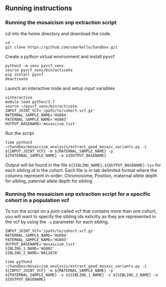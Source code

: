 ## Running instructions

### Running the mosaicism snp extraction script

cd into the home directory and download the code.
```
cd ~
git clone https://github.com/cmarkello/Sandbox.git
```

Create a python virtual environment and install pyvcf
```
python3 -m venv pyvcf_venv
source pyvcf_venv/bin/activate
pip install pyvcf
deactivate
```

Launch an interactive node and setup input variables
```
sinteractive
module load python/3.7
source ~/pyvcf_venv/bin/activate
INPUT_JOINT_VCF='/path/to/cohort.vcf.gz'
MATERNAL_SAMPLE_NAME='HG004'
PATERNAL_SAMPLE_NAME='HG003'
OUTPUT_BASENAME='mosaicism_list'
```

Run the script
```
time python3 ~/Sandbox/mosaicism_analysis/extract_good_mosaic_variants.py -i ${INPUT_JOINT_VCF} -m ${MATERNAL_SAMPLE_NAME} -p ${PATERNAL_SAMPLE_NAME} -o ${OUTPUT_BASENAME}
```

Output will be found in the file `${SIBLING_NAME}.${OUTPUT_BASENAME}.tsv` for each sibling id in the cohort.
Each file is in tab delimited format where the columns represent in-order: Chromosome, Position, maternal allele depth for sibling, paternal allele depth for sibling

### Running the mosaicism snp extraction script for a specific cohort in a population vcf

To run the script on a joint-called vcf that contains more than one cohort, you will want to specify the sibling ids exlicitly as they are represented in the vcf by using the `-s` parameter for each sibling.
```
INPUT_JOINT_VCF='/path/to/cohort.vcf.gz'
MATERNAL_SAMPLE_NAME='HG004'
PATERNAL_SAMPLE_NAME='HG003'
OUTPUT_BASENAME='mosaicism_list'
SIBLING_1_NAME='HG002'
SIBLING_2_NAME='NA12878'

time python3 ~/Sandbox/mosaicism_analysis/extract_good_mosaic_variants.py -i ${INPUT_JOINT_VCF} -m ${MATERNAL_SAMPLE_NAME} -p ${PATERNAL_SAMPLE_NAME} -s ${SIBLING_1_NAME} -s ${SIBLING_2_NAME} -o ${OUTPUT_BASENAME}
```
